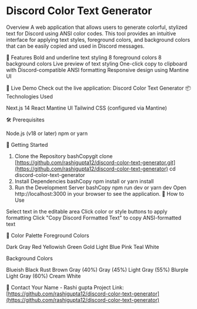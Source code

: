 # Discord Color Text Generator
Overview
A web application that allows users to generate colorful, stylized text for Discord using ANSI color codes. This tool provides an intuitive interface for applying text styles, foreground colors, and background colors that can be easily copied and used in Discord messages.

🌟 Features
Bold and underline text styling
8 foreground colors
8 background colors
Live preview of text styling
One-click copy to clipboard with Discord-compatible ANSI formatting
Responsive design using Mantine UI

🚀 Live Demo
Check out the live application: Discord Color Text Generator
📦 Technologies Used

Next.js 14
React
Mantine UI
Tailwind CSS (configured via Mantine)

🛠️ Prerequisites

Node.js (v18 or later)
npm or yarn

🏁 Getting Started
1. Clone the Repository
bashCopygit clone [https://github.com/rashigupta12/discord-color-text-generator.git](https://github.com/rashigupta12/discord-color-text-generator)
cd discord-color-text-generator
2. Install Dependencies
bashCopy npm install
 or
yarn install
3. Run the Development Server
bashCopy npm run dev
 or
yarn dev
Open http://localhost:3000 in your browser to see the application.
🔧 How to Use

Select text in the editable area
Click color or style buttons to apply formatting
Click "Copy Discord Formatted Text" to copy ANSI-formatted text

🎨 Color Palette
Foreground Colors

Dark Gray
Red
Yellowish Green
Gold
Light Blue
Pink
Teal
White

Background Colors

Blueish Black
Rust Brown
Gray (40%)
Gray (45%)
Light Gray (55%)
Blurple
Light Gray (60%)
Cream White




👤 Contact
Your Name - Rashi gupta
Project Link: [https://github.com/rashigupta12/discord-color-text-generator](https://github.com/rashigupta12/discord-color-text-generator)

